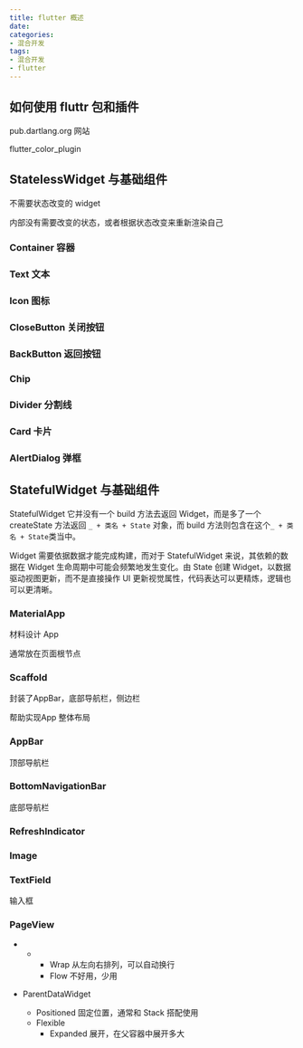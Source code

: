 ```yaml
---
title: flutter 概述
date: 
categories:
- 混合开发
tags:
- 混合开发
- flutter
---
```



## 如何使用 fluttr 包和插件

pub.dartlang.org 网站

flutter_color_plugin



## StatelessWidget 与基础组件

不需要状态改变的 widget

内部没有需要改变的状态，或者根据状态改变来重新渲染自己

### Container 容器

### Text 文本

### Icon 图标

### CloseButton 关闭按钮

### BackButton 返回按钮

### Chip

### Divider 分割线

### Card 卡片

### AlertDialog 弹框



## StatefulWidget 与基础组件

StatefulWidget 它并没有一个 build 方法去返回 Widget，而是多了一个 createState 方法返回 `_ + 类名 + State` 对象，而 build 方法则包含在这个`_ + 类名 + State`类当中。



Widget 需要依据数据才能完成构建，而对于 StatefulWidget 来说，其依赖的数据在 Widget 生命周期中可能会频繁地发生变化。由 State 创建 Widget，以数据驱动视图更新，而不是直接操作 UI 更新视觉属性，代码表达可以更精炼，逻辑也可以更清晰。

### MaterialApp

材料设计 App

通常放在页面根节点

### Scaffold

封装了AppBar，底部导航栏，侧边栏

帮助实现App 整体布局

### AppBar

顶部导航栏

### BottomNavigationBar

底部导航栏

### RefreshIndicator

### Image

### TextField

输入框

### PageView



* * * Wrap 从左向右排列，可以自动换行
    *  Flow 不好用，少用
  
* ParentDataWidget
  * Positioned 固定位置，通常和 Stack 搭配使用
  * Flexible
    *  Expanded 展开，在父容器中展开多大